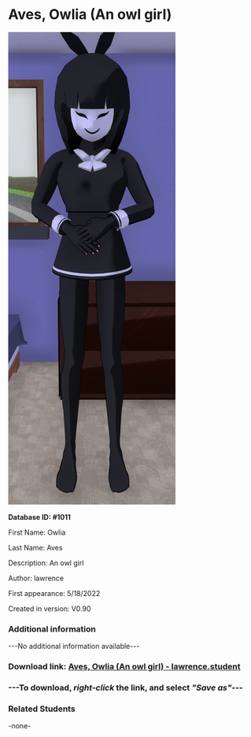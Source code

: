 # Aves, Owlia (An owl girl)

<img src="../../Files/Images/Aves, Owlia (An owl girl).png" title="Aves, Owlia (An owl girl) - lawrence">

**Database ID: #1011**

First Name: Owlia

Last Name: Aves

Description: An owl girl

Author: lawrence

First appearance: 5/18/2022

Created in version: V0.90

### Additional information

---No additional information available---

### Download link: <a href="https://raw.githubusercontent.com/Arbiter1223/Daigaku-Gurashi-Custom-Students/master/Files/Student%20Files/Aves%2C%20Owlia%20(An%20owl%20girl)%20-%20lawrence.student">Aves, Owlia (An owl girl) - lawrence.student</a>

### ---**To download, _right-click_ the link, and select _"Save as"_**---

### Related Students

-none-
